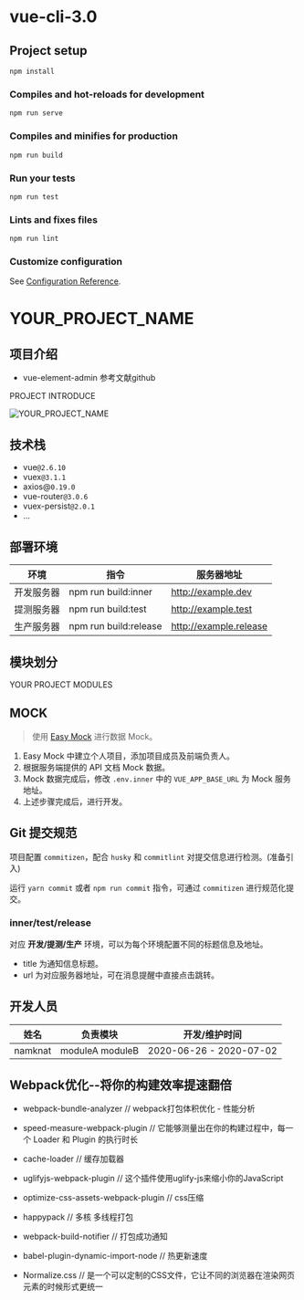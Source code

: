 # vue-cli-3.0

## Project setup
```
npm install
```

### Compiles and hot-reloads for development
```
npm run serve
```

### Compiles and minifies for production
```
npm run build
```

### Run your tests
```
npm run test
```

### Lints and fixes files
```
npm run lint
```

### Customize configuration
See [Configuration Reference](https://cli.vuejs.org/config/).

# YOUR_PROJECT_NAME

## 项目介绍
- vue-element-admin 参考文献github

PROJECT INTRODUCE

![YOUR_PROJECT_NAME](https://via.placeholder.com/600x400.jpg)

## 技术栈

- vue`@2.6.10`
- vuex`@3.1.1`
- axios@`0.19.0`
- vue-router`@3.0.6`
- vuex-persist`@2.0.1`
- ...

## 部署环境

|  环境    |   指令   |   服务器地址   |
| ---- | ---- | ---- |
|   开发服务器   |   npm run build:inner   |   http://example.dev   |
|   提测服务器   |   npm run build:test   |   http://example.test   |
|    生产服务器  |   npm run build:release   |  http://example.release    |

## 模块划分

YOUR PROJECT MODULES

## MOCK

> 使用 [Easy Mock](http://192.168.1.171:7301/) 进行数据 Mock。

1. Easy Mock 中建立个人项目，添加项目成员及前端负责人。
2. 根据服务端提供的 API 文档 Mock 数据。
3. Mock 数据完成后，修改 `.env.inner`  中的 `VUE_APP_BASE_URL` 为 Mock 服务地址。
4. 上述步骤完成后，进行开发。

## Git 提交规范

项目配置 `commitizen`，配合 `husky` 和 `commitlint` 对提交信息进行检测。(准备引入)

运行 `yarn commit` 或者 `npm run commit` 指令，可通过 `commitizen` 进行规范化提交。


### inner/test/release

对应 **开发/提测/生产** 环境，可以为每个环境配置不同的标题信息及地址。

- title 为通知信息标题。
- url 为对应服务器地址，可在消息提醒中直接点击跳转。

## 开发人员

| 姓名 | 负责模块 | 开发/维护时间 |
|---|---|---|
| namknat | moduleA moduleB | 2020-06-26 - 2020-07-02 |

## Webpack优化--将你的构建效率提速翻倍

- webpack-bundle-analyzer // webpack打包体积优化 - 性能分析

- speed-measure-webpack-plugin // 它能够测量出在你的构建过程中，每一个 Loader 和 Plugin 的执行时长

- cache-loader // 缓存加载器

- uglifyjs-webpack-plugin // 这个插件使用uglify-js来缩小你的JavaScript

- optimize-css-assets-webpack-plugin // css压缩

- happypack // 多核 多线程打包

- webpack-build-notifier // 打包成功通知

- babel-plugin-dynamic-import-node // 热更新速度

- Normalize.css // 是一个可以定制的CSS文件，它让不同的浏览器在渲染网页元素的时候形式更统一



